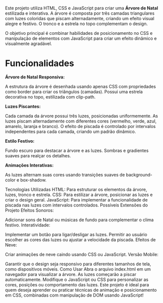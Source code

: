 Este projeto utiliza HTML, CSS e JavaScript para criar uma **Árvore de Natal** estilizada e interativa. A árvore é composta por três camadas triangulares com luzes coloridas que piscam alternadamente, criando um efeito visual alegre e festivo. O tronco e a estrela no topo complementam o design.

O objetivo principal é combinar habilidades de posicionamento no CSS e manipulação de elementos com JavaScript para criar um efeito dinâmico e visualmente agradável.

# Funcionalidades

**Árvore de Natal Responsiva:**

A estrutura da árvore é desenhada usando apenas CSS com propriedades como border para criar os triângulos (camadas).
Possui uma estrela decorativa no topo, estilizada com clip-path.

**Luzes Piscantes:**

Cada camada da árvore possui três luzes, posicionadas uniformemente.
As luzes piscam alternadamente com diferentes cores (vermelho, verde, azul, amarelo, laranja e branco).
O efeito de piscada é controlado por intervalos independentes para cada camada, criando um padrão dinâmico.

**Estilo Festivo:**

Fundo escuro para destacar a árvore e as luzes.
Sombras e gradientes suaves para realçar os detalhes.

**Animações Interativas:**

As luzes alternam suas cores usando transições suaves de background-color e box-shadow.

Tecnologias Utilizadas
HTML: Para estruturar os elementos da árvore, luzes, tronco e estrela.
CSS: Para estilizar a árvore, posicionar as luzes e criar o design geral.
JavaScript: Para implementar a funcionalidade de piscada nas luzes com intervalos controlados.
Possíveis Extensões do Projeto
Efeitos Sonoros:

Adicionar sons de Natal ou músicas de fundo para complementar o clima festivo.
Interatividade:

Implementar um botão para ligar/desligar as luzes.
Permitir ao usuário escolher as cores das luzes ou ajustar a velocidade da piscada.
Efeitos de Neve:

Criar animações de neve caindo usando CSS ou JavaScript.
Versão Mobile:

Garantir que o design seja responsivo para diferentes tamanhos de tela, como dispositivos móveis.
Como Usar
Abra o arquivo index.html em um navegador para visualizar a árvore.
As luzes começarão a piscar automaticamente.
Modifique o JavaScript ou CSS para personalizar as cores, posições ou comportamento das luzes.
Este projeto é ideal para quem deseja aprender ou praticar técnicas de animação e posicionamento em CSS, combinadas com manipulação de DOM usando JavaScript!
